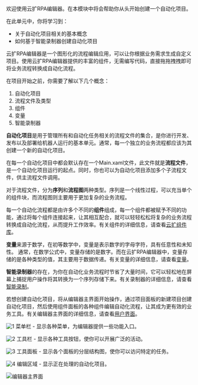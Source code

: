 欢迎使用云扩RPA编辑器。在本模块中将会帮助你从头开始创建一个自动化项目。

在此单元中，你将学习到：
- 关于自动化项目相关的基本概念
- 如何基于智能录制器创建自动化项目

云扩RPA编辑器是一个图形化的流程编辑应用，可以让你根据业务需求生成自定义项目。使用云扩RPA编辑器提供的丰富的组件，无需编写代码，直接拖拖拽拽即可将业务流程转换成自动化流程。

在项目开始之前，你需要了解以下几个概念：
1. 自动化项目
2. 流程文件及类型
3. 组件
4. 变量
5. 智能录制器

**自动化项目**是用于管理所有和自动化任务相关的流程文件的集合，是你进行开发、发布以及部署给机器人运行的基本单元。通常，每一个独立的业务流程都应该为其创建一个新的自动化项目。

在每一个自动化项目中都会默认存在一个Main.xaml文件，此文件就是**流程文件**，是一个自动化项目运行的起点。同时，你也可以为自动化项目添加多个子流程文件，供主流程文件调用。

对于流程文件，分为**序列**和**流程图**两种类型。序列是一个线性过程，可以充当单个的组件块，而流程图则主要用于更加复杂的业务流程。

每一个自动化流程都是由许多个不同的**组件**组成，每一个组件都被赋予不同的功能，通过将每个组件连接起来，让其相互配合，就可以轻轻松松将复杂的业务流程转换成自动化流程，从而提升工作效率。有关组件的详细信息，请查看[云扩组件库](https://academy.encoo.com/zh-cn/wiki/Activities/README.md?uuid=9f790d12-315d-4aa2-b69f-7ed0d02997a5)。

**变量**来源于数学，在初等数学中，变量是表示数字的字母字符，具有任意性和未知性。
通常，在数学公式中，变量存储的是数字。而在云扩RPA编辑器中，变量存储的是各种类型的值，其主要用于数据传递。有关变量的详细信息，请查看[变量](https://academy.encoo.com/zh-cn/wiki/Studio/process/developProject/Variables/Variables.md?uuid=0bd627d9-3f75-4c38-b9a2-dbc571686b21)。

**智能录制器**的存在，为你在自动化业务流程时节省了大量时间，它可以轻松地在屏幕上捕捉用户操作将其转换为一个序列存储下来。有关录制器的详细信息，请查看[智能录制](https://academy.encoo.com/zh-cn/wiki/Studio/process/developProject/Recording/Recording.md?uuid=be7cd362-e18a-4074-97bb-a949374bfccf)。

若想创建自动化项目，将从编辑器主界面开始操作，通过项目面板的新建项目创建自动化项目，然后使用组件面板的各种组件编辑自动化流程，让其成为更有效的业务工具。有关编辑器主界面的详细信息，请查看[用户界面](https://academy.encoo.com/zh-cn/wiki/Studio/Introduction/TheUserInterface.md)。

![1](https://docimages.blob.core.chinacloudapi.cn/images/Studio/userInterface/1.PNG)  菜单栏 - 显示各种菜单，为编辑器提供一些功能入口。

![2](https://docimages.blob.core.chinacloudapi.cn/images/Studio/userInterface/2.PNG)  工具栏 - 显示各种工具按钮，使你可以开展广泛的活动。

![3](https://docimages.blob.core.chinacloudapi.cn/images/Studio/userInterface/3.PNG)  工具面板 - 显示各个面板的分层结构图，使你可以访问特定的任务。

![4](https://docimages.blob.core.chinacloudapi.cn/images/Studio/userInterface/4.PNG)  编辑区域 - 显示正在处理的自动化项目。

![编辑器主界面](https://docimages.blob.core.chinacloudapi.cn/images/Studio/userInterface/mainInterface.PNG)
